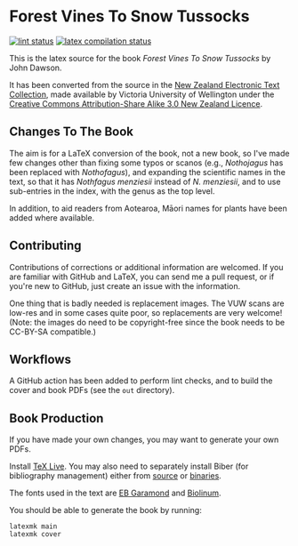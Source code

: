 # Forest Vines To Snow Tussocks

[![lint status](https://github.com/drinckes/forestvinestosnowtussocks/workflows/Super-Linter/badge.svg)](https://github.com/drinckes/forestvinestosnowtussocks/actions?query=workflow%3ASuper-Linter)
[![latex compilation status](https://github.com/drinckes/forestvinestosnowtussocks/workflows/Compile-LateX/badge.svg)](https://github.com/drinckes/forestvinestosnowtussocks/actions?query=workflow%3ACompile-LateX)

This is the latex source for the book *Forest Vines To Snow Tussocks* by John Dawson.

It has been converted from the source in the [New Zealand Electronic Text Collection](http://nzetc.victoria.ac.nz/tm/scholarly/tei-DawFore.html), made available by Victoria University of Wellington under the [Creative Commons Attribution-Share Alike 3.0 New Zealand Licence](http://nzetc.victoria.ac.nz/tm/scholarly/tei-NZETC-About-copyright.html#ccbysa).

## Changes To The Book

The aim is for a LaTeX conversion of the book, not a new book, so I've made few changes other than fixing some typos or scanos (e.g., *Nothojagus* has been replaced with *Nothofagus*), and expanding the scientific names in the text, so that it has *Nothfagus menziesii* instead of *N. menziesii*, and to use sub-entries in the index, with the genus as the top level.

In addition, to aid readers from Aotearoa, Māori names for plants have been added where available.

## Contributing

Contributions of corrections or additional information are welcomed. If you are familiar with GitHub and LaTeX, you can send me a pull request, or if you're new to GitHub, just create an issue with the information.

One thing that is badly needed is replacement images. The VUW scans are low-res and in some cases quite poor, so replacements are very welcome! (Note: the images do need to be copyright-free since the book needs to be CC-BY-SA compatible.)

## Workflows

A GitHub action has been added to perform lint checks, and to build the cover and book PDFs (see the `out` directory).

## Book Production

If you have made your own changes, you may want to generate your own PDFs.

Install [TeX Live](https://www.tug.org/texlive/). You may also need to separately install Biber
(for bibliography management) either from [source](https://github.com/plk/biber) or
[binaries](https://sourceforge.net/projects/biblatex-biber/files/biblatex-biber/current/binaries/).

The fonts used in the text are [EB Garamond](https://www.ctan.org/pkg/ebgaramond) and
[Biolinum](https://www.ctan.org/pkg/libertine).

You should be able to generate the book by running:

```shell
latexmk main
latexmk cover
```
